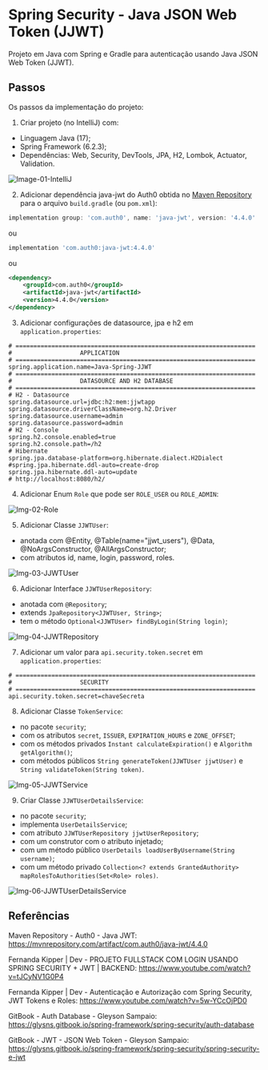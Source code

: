 # Spring Security - Java JSON Web Token (JJWT)
Projeto em Java com Spring e Gradle para autenticação usando Java JSON Web Token (JJWT).


## Passos
Os passos da implementação do projeto:

1. Criar projeto (no IntelliJ) com:
- Linguagem Java (17);
- Spring Framework (6.2.3);
- Dependências: Web, Security, DevTools, JPA, H2, Lombok, Actuator, Validation.

![Image-01-IntelliJ](images/Img-01-IntelliJ.png)

2. Adicionar dependência java-jwt do Auth0 obtida no 
[Maven Repository](https://mvnrepository.com/artifact/com.auth0/java-jwt/4.4.0)
para o arquivo `build.gradle` (ou `pom.xml`):

```groovy
implementation group: 'com.auth0', name: 'java-jwt', version: '4.4.0'
```
ou
```groovy
implementation 'com.auth0:java-jwt:4.4.0'
```
ou
```xml
<dependency>
    <groupId>com.auth0</groupId>
    <artifactId>java-jwt</artifactId>
    <version>4.4.0</version>
</dependency>
```

3. Adicionar configurações de datasource, jpa e h2 em `application.properties`:

```properties
# ===================================================================
#                   APPLICATION
# ===================================================================
spring.application.name=Java-Spring-JJWT
# ===================================================================
#                   DATASOURCE AND H2 DATABASE
# ===================================================================
# H2 - Datasource
spring.datasource.url=jdbc:h2:mem:jjwtapp
spring.datasource.driverClassName=org.h2.Driver
spring.datasource.username=admin
spring.datasource.password=admin
# H2 - Console
spring.h2.console.enabled=true
spring.h2.console.path=/h2
# Hibernate
spring.jpa.database-platform=org.hibernate.dialect.H2Dialect
#spring.jpa.hibernate.ddl-auto=create-drop
spring.jpa.hibernate.ddl-auto=update
# http://localhost:8080/h2/
```

4. Adicionar Enum `Role` que pode ser `ROLE_USER` ou `ROLE_ADMIN`:

![Img-02-Role](images/Img-02-Role.png)

5. Adicionar Classe `JJWTUser`:
- anotada com @Entity, @Table(name="jjwt_users"), @Data, @NoArgsConstructor, @AllArgsConstructor;
- com atributos id, name, login, password, roles.

![Img-03-JJWTUser](images/Img-03-JJWTUser.png)

6. Adicionar Interface `JJWTUserRepository`:
- anotada com `@Repository`;
- extends `JpaRepository<JJWTUser, String>`;
- tem o método `Optional<JJWTUser> findByLogin(String login)`;

![Img-04-JJWTRepository](images/Img-04-JJWTRepository.png)

7. Adicionar um valor para `api.security.token.secret` em `application.properties`:

```properties
# ===================================================================
#                   SECURITY
# ===================================================================
api.security.token.secret=chaveSecreta
```

8. Adicionar Classe `TokenService`:
- no pacote `security`;
- com os atributos `secret`, `ISSUER`, `EXPIRATION_HOURS` e `ZONE_OFFSET`;
- com os métodos privados `Instant calculateExpiration()` e `Algorithm getAlgorithm()`;
- com métodos públicos `String generateToken(JJWTUser jjwtUser)` e `String validateToken(String token)`.

![Img-05-JJWTService](images/Img-05-JJWTService.png)

9. Criar Classe `JJWTUserDetailsService`:
- no pacote `security`;
- implementa `UserDetailsService`;
- com atributo `JJWTUserRepository jjwtUserRepository`;
- com um construtor com o atributo injetado;
- com um método público `UserDetails loadUserByUsername(String username)`;
- com um método privado `Collection<? extends GrantedAuthority> mapRolesToAuthorities(Set<Role> roles)`.

![Img-06-JJWTUserDetailsService](images/Img-06-JJWTUserDetailsService.png)


## Referências
Maven Repository - Auth0 - Java JWT:
https://mvnrepository.com/artifact/com.auth0/java-jwt/4.4.0

Fernanda Kipper | Dev - PROJETO FULLSTACK COM LOGIN USANDO SPRING SECURITY + JWT | BACKEND:
https://www.youtube.com/watch?v=tJCyNV1G0P4

Fernanda Kipper | Dev - Autenticação e Autorização com Spring Security, JWT Tokens e Roles:
https://www.youtube.com/watch?v=5w-YCcOjPD0

GitBook - Auth Database - Gleyson Sampaio: 
https://glysns.gitbook.io/spring-framework/spring-security/auth-database

GitBook - JWT - JSON Web Token - Gleyson Sampaio: 
https://glysns.gitbook.io/spring-framework/spring-security/spring-security-e-jwt